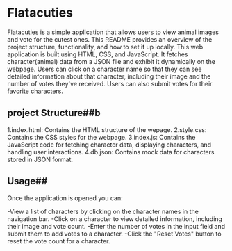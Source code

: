 # Flatacuties

Flatacuties is a simple application that allows users to view animal images and vote for the cutest ones. This README provides an overview of the project structure, functionality, and how to set it up locally.
This web application is built using HTML, CSS, and JavaScript. It fetches character(animal) data from a JSON file and exhibit it dynamically on the webpage. Users can click on a character name so that they can see detailed information about that character, including their image and the number of votes they've received. Users can also submit votes for their favorite characters.

## project Structure##b
1.index.html: Contains the HTML structure of the wepage.
2.style.css: Contains the CSS styles for the webpage.
3.index.js: Contains the JavaScript code for fetching character data, displaying characters, and handling user interactions.
4.db.json: Contains mock data for characters stored in JSON format.

## Usage##
Once the application is opened you can:

-View a list of characters by clicking on the character names in the navigation bar.
-Click on a character to view detailed information, including their image and vote count.
-Enter the number of votes in the input field and submit them to add votes to a character.
-Click the "Reset Votes" button to reset the vote count for a character.


